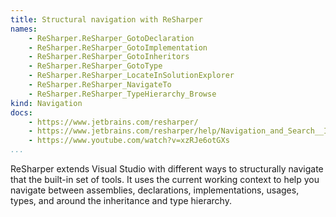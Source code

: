 ```yaml
---
title: Structural navigation with ReSharper
names:
    - ReSharper.ReSharper_GotoDeclaration
    - ReSharper.ReSharper_GotoImplementation
    - ReSharper.ReSharper_GotoInheritors
    - ReSharper.ReSharper_GotoType
    - ReSharper.ReSharper_LocateInSolutionExplorer
    - ReSharper.ReSharper_NavigateTo
    - ReSharper.ReSharper_TypeHierarchy_Browse
kind: Navigation
docs:
    - https://www.jetbrains.com/resharper/
    - https://www.jetbrains.com/resharper/help/Navigation_and_Search__Index.html
    - https://www.youtube.com/watch?v=xzRJe6otGXs
...
```


ReSharper extends Visual Studio with different ways to structurally navigate
that the built-in set of tools. It uses the current working context to help you
navigate between assemblies, declarations, implementations, usages, types, and
around the inheritance and type hierarchy.
